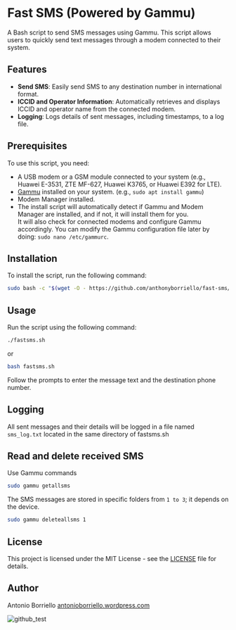 # Fast SMS (Powered by Gammu)

A Bash script to send SMS messages using Gammu. This script allows users to quickly send text messages through a modem connected to their system.

## Features

- **Send SMS**: Easily send SMS to any destination number in international format.
- **ICCID and Operator Information**: Automatically retrieves and displays ICCID and operator name from the connected modem.
- **Logging**: Logs details of sent messages, including timestamps, to a log file.

## Prerequisites

To use this script, you need:
- A USB modem or a GSM module connected to your system (e.g., Huawei E-3531, ZTE MF-627, Huawei K3765, or Huawei E392 for LTE).
- [Gammu](https://wammu.eu/gammu/) installed on your system. (e.g., `sudo apt install gammu`)
- Modem Manager installed.
- The install script will automatically detect if Gammu and Modem Manager are installed, and if not, it will install them for you.  
It will also check for connected modems and configure Gammu accordingly. You can modify the Gammu configuration file later by doing: `sudo nano /etc/gammurc`.

## Installation

To install the script, run the following command:

```bash
sudo bash -c "$(wget -O - https://github.com/anthonyborriello/fast-sms/raw/main/install_fastsms.sh)"
```
## Usage

Run the script using the following command:

```bash
./fastsms.sh
```
or

```bash
bash fastsms.sh
```

Follow the prompts to enter the message text and the destination phone number.

## Logging

All sent messages and their details will be logged in a file named `sms_log.txt` located in the same directory of fastsms.sh

## Read and delete received SMS

Use Gammu commands

```bash
sudo gammu getallsms
```
The SMS messages are stored in specific folders from `1 to 3`; it depends on the device.

```bash
sudo gammu deleteallsms 1 
```


## License

This project is licensed under the MIT License - see the [LICENSE](LICENSE) file for details.

## Author

Antonio Borriello [antonioborriello.wordpress.com](https://antonioborriello.wordpress.com)

![github_test](https://github.com/user-attachments/assets/6a74254e-2343-4573-bdeb-54d6ba5be1a2)



